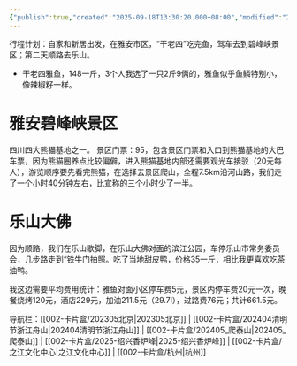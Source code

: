 ```yaml
---
{"publish":true,"created":"2025-09-18T13:30:20.000+08:00","modified":"2025-09-18T23:26:47.907+08:00","cssclasses":""}
---
```










行程计划：自家和新居出发，在雅安市区，“干老四”吃完鱼，驾车去到碧峰峡景区；第二天顺路去乐山。

- 干老四雅鱼，148一斤，3个人我选了一只2斤9俩的，雅鱼似乎鱼鳞特别小，像辣椒籽一样。
# 雅安碧峰峡景区
四川四大熊猫基地之一。
景区门票：95，包含景区门票和入口到熊猫基地的大巴车票，因为熊猫圈养点比较偏僻，进入熊猫基地内部还需要观光车接驳（20元每人），游览顺序要先看完熊猫，在选择去景区爬山，全程7.5km沿河山路，我们走了一个小时40分钟左右，比宣称的三个小时少了一半。
# 乐山大佛
因为顺路，我们在乐山歇脚，在乐山大佛对面的滨江公园，车停乐山市常务委员会，几步路走到“铁牛门拍照。吃了当地甜皮鸭，价格35一斤，相比我更喜欢吃茶油鸭。

我这边需要平均费用统计：雅鱼对面小区停车费5元，景区内停车费20元一次，晚餐烧烤120元，酒店229元，加油211.5元（29.7l），过路费76元；共计661.5元。


导航栏：[[002-卡片盒/202305北京\|202305北京]] | [[002-卡片盒/202404清明节浙江舟山\|202404清明节浙江舟山]] | [[002-卡片盒/202405_爬泰山\|202405_爬泰山]] | [[002-卡片盒/2025-绍兴香炉峰\|2025-绍兴香炉峰]] | [[002-卡片盒/之江文化中心\|之江文化中心]] | [[002-卡片盒/杭州\|杭州]]